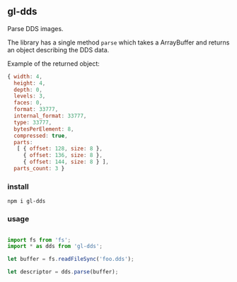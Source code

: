 ## gl-dds

Parse DDS images.

The library has a single method ```parse``` which takes a ArrayBuffer and
returns an object describing the DDS data.

Example of the returned object:

```javascript
{ width: 4,
  height: 4,
  depth: 0,
  levels: 3,
  faces: 0,
  format: 33777,
  internal_format: 33777,
  type: 33777,
  bytesPerElement: 8,
  compressed: true,
  parts:
   [ { offset: 128, size: 8 },
     { offset: 136, size: 8 },
     { offset: 144, size: 8 } ],
  parts_count: 3 }
```

### install

    npm i gl-dds

### usage

```javascript

import fs from 'fs';
import * as dds from 'gl-dds';

let buffer = fs.readFileSync('foo.dds');

let descriptor = dds.parse(buffer);

```
